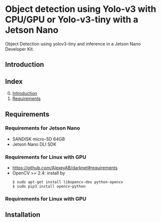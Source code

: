 # Object detection using Yolo-v3 with CPU/GPU or Yolo-v3-tiny with a Jetson Nano
Object Detection using yolov3-tiny and inference in a Jetson Nano Developer Kit.

## Introduction

## Index
0. [Introduction](#Introduction)
0. [Requirements](#Requirements)

## Requirements
### Requirements for Jetson Nano
* SANDISK micro-SD 64GB 
* Jetson Nano DLI SDK

### Requirements for Linux with GPU
* https://github.com/AlexeyAB/darknet#requirements
* OpenCV >= 2.4: install by
  ```
  $ sudo apt-get install libopencv-dev python-opencv
  $ sudo pip3 install opencv-python
  ```

### Requirements for Linux with GPU

## Installation


